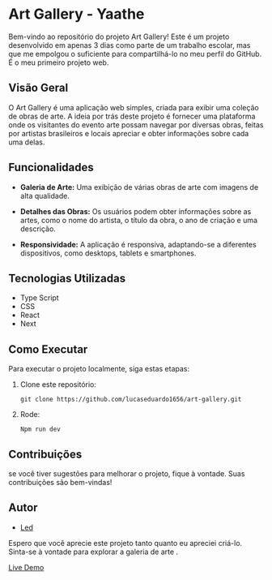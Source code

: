 # Art Gallery - Yaathe

Bem-vindo ao repositório do projeto Art Gallery! Este é um projeto desenvolvido em apenas 3 dias como parte de um trabalho escolar, mas que me empolgou o suficiente para compartilhá-lo no meu perfil do GitHub. É o meu primeiro projeto web.

## Visão Geral

O Art Gallery é uma aplicação web simples, criada para exibir uma coleção de obras de arte. A ideia por trás deste projeto é fornecer uma plataforma onde os visitantes do evento arte possam navegar por diversas obras, feitas por artistas brasileiros e locais apreciar e obter informações sobre cada uma delas.

## Funcionalidades

- **Galeria de Arte:** Uma exibição de várias obras de arte com imagens de alta qualidade.

- **Detalhes das Obras:** Os usuários podem obter informações sobre as artes, como o nome do artista, o título da obra, o ano de criação e uma descrição.

- **Responsividade:** A aplicação é responsiva, adaptando-se a diferentes dispositivos, como desktops, tablets e smartphones.

## Tecnologias Utilizadas

- Type Script
- CSS
- React
- Next

## Como Executar

Para executar o projeto localmente, siga estas etapas:

1. Clone este repositório:

   ```shell
   git clone https://github.com/lucaseduardo1656/art-gallery.git
   ```

2. Rode:
   ```shell
   Npm run dev
   ```

## Contribuições

se você tiver sugestões para melhorar o projeto, fique à vontade. Suas contribuições são bem-vindas!

## Autor

- [Led](https://github.com/lucaseduardo1656)


Espero que você aprecie este projeto tanto quanto eu apreciei criá-lo. Sinta-se à vontade para explorar a galeria de arte .

[Live Demo](https://v-art.vercel.app/)

